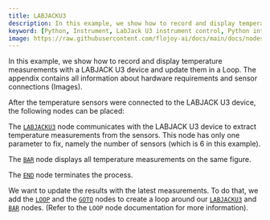 ```yaml
---
title: LABJACKU3
description: In this example, we show how to record and display temperature measurements with a LABJACK U3 device and update them in a Loop.
keyword: [Python, Instrument, LabJack U3 instrument control, Python integration with LabJack, Measurement and analysis, Python-based instrument control, LabJack U3 integration techniques, Python-based measurement techniques, Enhance measurements with Python, Streamline LabJack usage, Accurate data analysis, Python control of LabJack U3]
image: https://raw.githubusercontent.com/flojoy-ai/docs/main/docs/nodes/INSTRUMENTS/LABJACK/LABJACKU3/examples/EX1/output.jpeg
--- 
```


In this example, we show how to record and display temperature measurements with a LABJACK U3 device and update them in a Loop. The appendix contains all information about hardware requirements and sensor connections (Images).


After the temperature sensors were connected to the LABJACK U3 device, the following nodes can be placed:

The [`LABJACKU3`](https://github.com/flojoy-io/nodes/blob/main/INSTRUMENTS/LABJACK/LABJACKU3/LABJACKU3.py) node communicates with the LABJACK U3 device to extract temperature measurements from the sensors. This node has only one parameter to fix, namely the number of sensors (which is 6 in this example).

The [`BAR`](https://github.com/flojoy-io/nodes/blob/main/VISUALIZERS/PLOTLY/BAR/BAR.py) node displays all temperature measurements on the same figure.

The [`END`](https://github.com/flojoy-io/nodes/blob/main/LOGIC_GATES/TERMINATORS/END/END.py) node terminates the process.

We want to update the results with the latest measurements. To do that, we add the [`LOOP`](https://github.com/flojoy-io/nodes/blob/main/LOGIC_GATES/LOOPS/LOOP/LOOP.py) and the [`GOTO`](https://github.com/flojoy-io/nodes/blob/main/LOGIC_GATES/LOOPS/GOTO/GOTO.py) nodes to create a loop around our [`LABJACKU3`](https://github.com/flojoy-io/nodes/blob/main/INSTRUMENTS/LABJACK/LABJACKU3/LABJACKU3.py) and [`BAR`](https://github.com/flojoy-io/nodes/blob/main/VISUALIZERS/PLOTLY/BAR/BAR.py) nodes. (Refer to the `LOOP` node documentation for more information).
